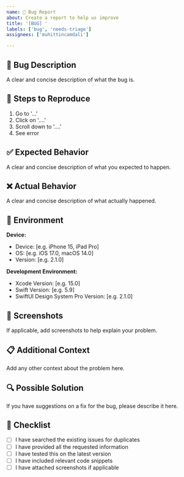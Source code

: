 ```yaml
---
name: 🐛 Bug Report
about: Create a report to help us improve
title: '[BUG] '
labels: ['bug', 'needs-triage']
assignees: ['muhittincamdali']

---
```


## 🐛 Bug Description

A clear and concise description of what the bug is.

## 🔄 Steps to Reproduce

1. Go to '...'
2. Click on '....'
3. Scroll down to '....'
4. See error

## ✅ Expected Behavior

A clear and concise description of what you expected to happen.

## ❌ Actual Behavior

A clear and concise description of what actually happened.

## 📱 Environment

**Device:**
- Device: [e.g. iPhone 15, iPad Pro]
- OS: [e.g. iOS 17.0, macOS 14.0]
- Version: [e.g. 2.1.0]

**Development Environment:**
- Xcode Version: [e.g. 15.0]
- Swift Version: [e.g. 5.9]
- SwiftUI Design System Pro Version: [e.g. 2.1.0]

## 📸 Screenshots

If applicable, add screenshots to help explain your problem.

## 📋 Additional Context

Add any other context about the problem here.

## 🔍 Possible Solution

If you have suggestions on a fix for the bug, please describe it here.

## 📝 Checklist

- [ ] I have searched the existing issues for duplicates
- [ ] I have provided all the requested information
- [ ] I have tested this on the latest version
- [ ] I have included relevant code snippets
- [ ] I have attached screenshots if applicable
